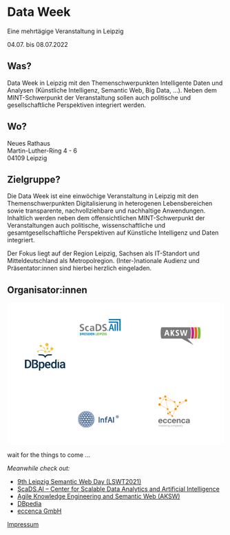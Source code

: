 # Data Week
<span class="subtitle">Eine mehrtägige Veranstaltung in Leipzig</span>

<div class="subtitle"><span class="date"> 04.07. bis 08.07.2022</span></div>

## Was?
Data Week in Leipzig mit den Themenschwerpunkten Intelligente Daten und Analysen (Künstliche Intelligenz, Semantic Web, Big Data, …). Neben dem MINT-Schwerpunkt der Veranstaltung sollen auch politische und gesellschaftliche Perspektiven integriert werden.

## Wo?
Neues Rathaus<br/>
Martin-Luther-Ring 4 - 6<br/>
04109 Leipzig 

## Zielgruppe?
Die Data Week ist eine einwöchige Veranstaltung in Leipzig mit den Themenschwerpunkten Digitalisierung in heterogenen Lebensbereichen sowie transparente, nachvollziehbare und nachhaltige Anwendungen. Inhaltlich werden neben dem offensichtlichen MINT-Schwerpunkt der Veranstaltungen auch politische, wissenschaftliche und gesamtgesellschaftliche Perspektiven auf Künstliche Intelligenz und Daten integriert.

Der Fokus liegt auf der Region Leipzig, Sachsen als IT-Standort und Mitteldeutschland als Metropolregion. (Inter-)nationale Audienz und Präsentator:innen sind hierbei herzlich eingeladen.

## Organisator:innen

![](images/logos.png)

wait for the things to come …

*Meanwhile check out:*


- [9th Leipzig Semantic Web Day (LSWT2021)](https://lswt2021.aksw.org/)
- [ScaDS.AI – Center for Scalable Data Analytics and Artificial Intelligence](https://scads.de/)
- [Agile Knowledge Engineering and Semantic Web (AKSW)](https://aksw.org/)
- [DBpedia](https://www.dbpedia.org/)
- [eccenca GmbH](https://www.eccenca.com/)

[Impressum](https://infai.org/das-institut/impressum/)
